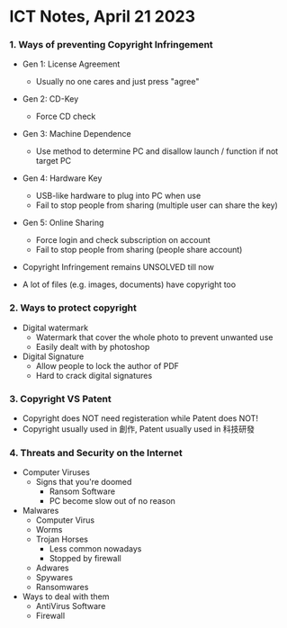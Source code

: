 # ICT Notes, April 21 2023 #

### 1. Ways of preventing Copyright Infringement ###
- Gen 1: License Agreement
  - Usually no one cares and just press "agree"
- Gen 2: CD-Key
  - Force CD check
- Gen 3: Machine Dependence
  - Use method to determine PC and disallow launch / function if not target PC
- Gen 4: Hardware Key
  - USB-like hardware to plug into PC when use
  - Fail to stop people from sharing (multiple user can share the key)
- Gen 5: Online Sharing
  - Force login and check subscription on account
  - Fail to stop people from sharing (people share account)
- Copyright Infringement remains UNSOLVED till now

- A lot of files (e.g. images, documents) have copyright too

### 2. Ways to protect copyright ###
- Digital watermark
  - Watermark that cover the whole photo to prevent unwanted use
  - Easily dealt with by photoshop
- Digital Signature
  - Allow people to lock the author of PDF
  - Hard to crack digital signatures

### 3. Copyright VS Patent ###
- Copyright does NOT need registeration while Patent does NOT!
- Copyright usually used in 創作, Patent usually used in 科技研發

### 4. Threats and Security on the Internet ###
- Computer Viruses
  - Signs that you're doomed
    - Ransom Software
    - PC become slow out of no reason
- Malwares
  - Computer Virus
  - Worms
  - Trojan Horses
    - Less common nowadays
    - Stopped by firewall
  - Adwares
  - Spywares
  - Ransomwares
- Ways to deal with them
  - AntiVirus Software
  - Firewall
